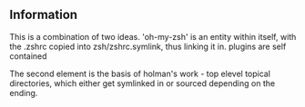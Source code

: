 ## Information  
This is a combination of two ideas. 'oh-my-zsh' is an entity within itself, with the .zshrc copied into zsh/zshrc.symlink, thus linking it in.
plugins are self contained

The second element is the basis of holman's work - top elevel topical directories, which either get symlinked in or sourced depending on the ending.





